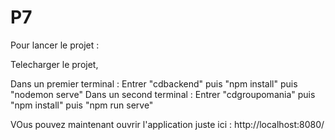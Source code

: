 # P7

Pour lancer le projet : 

Telecharger le projet,

Dans un premier terminal : Entrer "cdbackend" puis "npm install" puis "nodemon serve"
Dans un second terminal : Entrer "cdgroupomania" puis "npm install" puis "npm run serve"

VOus pouvez maintenant ouvrir l'application juste ici : http://localhost:8080/
